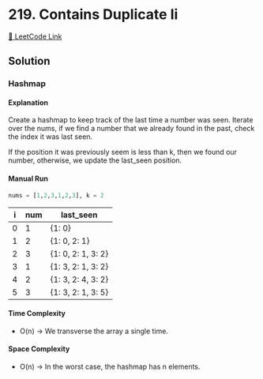 # 219. Contains Duplicate Ii

[🔗 LeetCode Link](https://leetcode.com/problems/contains-duplicate-ii/description/)

## Solution

### Hashmap

#### Explanation

Create a hashmap to keep track of the last time a number was seen.
Iterate over the nums, if we find a number that we already found in the past,
check the index it was last seen.

If the position it was previously seem is less than k,
then we found our number, otherwise, we update the last_seen position.

#### Manual Run

```python
nums = [1,2,3,1,2,3], k = 2
```

i | num | last_seen
--|--|--
0 | 1 | {1: 0}
1 | 2 | {1: 0, 2: 1}
2 | 3 | {1: 0, 2: 1, 3: 2}
3 | 1 | {1: 3, 2: 1, 3: 2}
4 | 2 | {1: 3, 2: 4, 3: 2}
5 | 3 |{1: 3, 2: 1, 3: 5}

#### Time Complexity

- O(n) -> We transverse the array a single time.

#### Space Complexity

- O(n) -> In the worst case, the hashmap has n elements.

